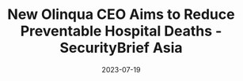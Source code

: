 ---
category:
- .nan
date: 2023-07-19
keyword_suggestion: ubuntu install docker
post_inspiration: https://securitybrief.asia/job-moves/new-olinqua-ceo-aims-to-reduce-preventable-hospital-deaths
silot_terms: digital automation
title: New Olinqua CEO Aims to Reduce Preventable Hospital Deaths - SecurityBrief
  Asia
---